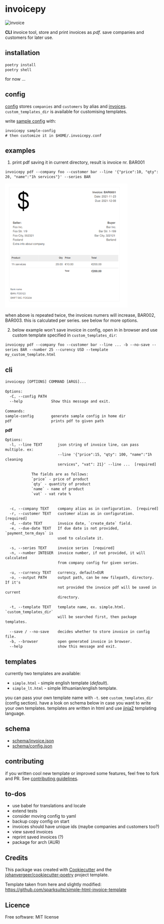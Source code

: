 invoicepy
=========
<img src="https://repository-images.githubusercontent.com/430929750/5de2c42c-81c5-4cf3-8910-869a6ceebcf1" alt="invoice" width="666"/>

**CLI** invoice tool, store and print invoices as *pdf*. save companies and
customers for later use.


installation
------------

``` {.sourceCode .bash}
poetry install
poetry shell
```

for now ...

config
------

[config](src/invoicepy/schema/config.json) stores `companies` and `customers` by alias and [invoices](src/invoicepy/schema/invoice.json).
`custom_templates_dir` is available for customising templates.

write [sample config](src/invoicepy/config/sample_config.json) with:
``` {.sourceCode .bash}
invoicepy sample-config
# then customize it in $HOME/.invoicepy.conf
```

examples
-------------

1. print pdf saving it in current directory, result is invoice nr. BAR001
``` {.sourceCode .bash}
invoicepy pdf --company foo --customer bar --line '{"price":10, "qty": 20, "name":"1h services"}' --series BAR
```
<img src="examples/2021-11-23_bar-inc_bar1.png" alt="invoice" width="400"/>

when above is repeated twice, the invoices numers will increase, BAR002, BAR003. this is calculated per series.
see below for more options.

2. below example won't save invoice in config, open in in browser and use custom template specified in `custom_templates_dir`:
```
invoicepy pdf --company foo --customer bar --line ... -b --no-save --series BAR --number 25 --curency USD --template my_custom_template.html
```

cli
---

``` {.sourceCode .}
invoicepy [OPTIONS] COMMAND [ARGS]...

Options:
  -C, --config PATH
  --help             Show this message and exit.

Commands:
sample-config        generate sample config in home dir
pdf                  prints pdf to given path
```

**pdf**

```
Options:
  -l, --line TEXT       json string of invoice line, can pass multiple. ex:
                        --line '{"price":15, "qty": 100, "name":"1h cleaning
                        services", "vat": 21}' --line ...  [required]

			The fields are as follows:
			`price` - price of product
			`qty` - quantity of product
			`name` - name of product
			`vat` - vat rate %


  -c, --company TEXT    company alias as in configuration.  [required]
  -r, --customer TEXT   customer alias as in configuration.  [required]
  -d, --date TEXT       invoice date, `create_date` field.
  -e, --due-date TEXT   If due date is not provided, `payment_term_days` is
                        used to calculate it.

  -s, --series TEXT     invoice series  [required]
  -n, --number INTEGER  invoice number, if not provided, it will calculated
                        from company config for given series.

  -u, --currency TEXT   currency, default=EUR
  -o, --output PATH     output path, can be new filepath, directory. If it's
                        not provided the invoice pdf will be saved in current
                        directory.

  -t, --template TEXT   template name, ex. simple.html. `custom_templates_dir`
                        will be searched first, then package templates.

  --save / --no-save    decides whether to store invoice in config file.
  -b, --browser         open generated invoice in browser.
  --help                show this message and exit.
```

templates
---------
currently two templates are available:
- `simple.html` - simple english template (*default*).
- `simple_lt.html` - simple lithuanian/english template.

you can pass your own template name with `-t`. see `custom_templates_dir` (config section). have a look on schema below in case you want to write your own templates. templates are written in html and use [jinja2](https://jinja.palletsprojects.com/en/3.0.x/) templating language.

schema
------
-   [schema/invoice.json](src/invoicepy/schema/invoice.json)
-   [schema/config.json](src/invoicepy/schema/config.json)


contributing
-------------

if you written cool new template or improved some features, feel free to fork and PR. See [contributing guidelines](CONTRIBUTING.md).

to-dos
-------------

-   use babel for translations and locale
-   extend tests
-   consider moving config to yaml
-   backup copy config on start
-   invoices should have unique ids (maybe companies and customers too?)
-   view saved invoices
-   reprint saved invoices (?)
-   package for arch (AUR)

Credits
-------

This package was created with
[Cookiecutter](https://github.com/audreyr/cookiecutter) and the
[johanvergeer/cookiecutter-poetry](https://github.com/johanvergeer/cookiecutter-poetry)
project template.

Template taken from here and slightly modified:
<https://github.com/sparksuite/simple-html-invoice-template>

Licence
-------

Free software: MIT license
